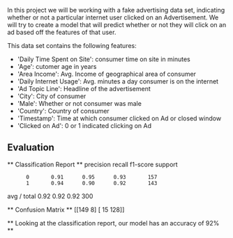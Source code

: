 In this project we will be working with a fake advertising data set, indicating whether or not a particular internet user clicked on an Advertisement. We will try to create a model that will predict whether or not they will click on an ad based off the features of that user.

This data set contains the following features:

* 'Daily Time Spent on Site': consumer time on site in minutes
* 'Age': cutomer age in years
* 'Area Income': Avg. Income of geographical area of consumer
* 'Daily Internet Usage': Avg. minutes a day consumer is on the internet
* 'Ad Topic Line': Headline of the advertisement
* 'City': City of consumer
* 'Male': Whether or not consumer was male
* 'Country': Country of consumer
* 'Timestamp': Time at which consumer clicked on Ad or closed window
* 'Clicked on Ad': 0 or 1 indicated clicking on Ad


## Evaluation

** Classification Report **
              precision    recall  f1-score   support

          0       0.91      0.95      0.93       157
          1       0.94      0.90      0.92       143

avg / total       0.92      0.92      0.92       300 


** Confusion Matrix **
 [[149   8]
 [ 15 128]]
       
** Looking at the classification report, our model has an accuracy of 92% **